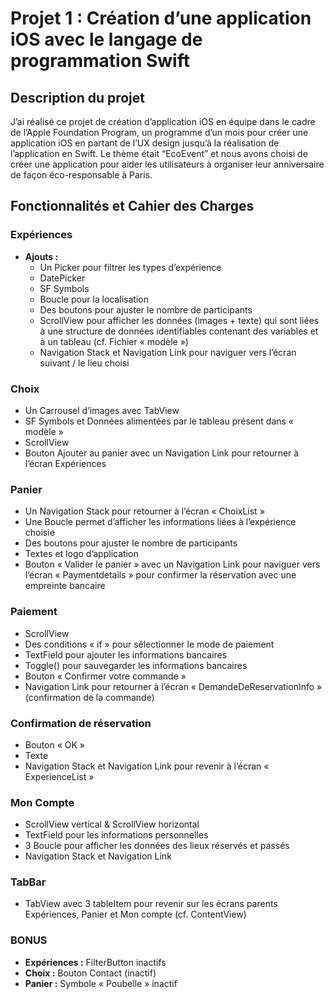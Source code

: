 # Projet 1 : Création d’une application iOS avec le langage de programmation Swift

## Description du projet
J’ai réalisé ce projet de création d’application iOS en équipe dans le cadre de l’Apple Foundation Program, un programme d’un mois pour créer une application iOS en partant de l’UX design jusqu’à la réalisation de l’application en Swift. Le thème était “EcoEvent” et nous avons choisi de créer une application pour aider les utilisateurs à organiser leur anniversaire de façon éco-responsable à Paris.

## Fonctionnalités et Cahier des Charges

### Expériences
- **Ajouts :**
  - Un Picker pour filtrer les types d’expérience
  - DatePicker
  - SF Symbols
  - Boucle pour la localisation
  - Des boutons pour ajuster le nombre de participants
  - ScrollView pour afficher les données (images + texte) qui sont liées à une structure de données identifiables contenant des variables et à un tableau (cf. Fichier « modèle »)
  - Navigation Stack et Navigation Link pour naviguer vers l’écran suivant / le lieu choisi

### Choix
- Un Carrousel d’images avec TabView
- SF Symbols et Données alimentées par le tableau présent dans « modèle »
- ScrollView
- Bouton Ajouter au panier avec un Navigation Link pour retourner à l’écran Expériences

### Panier
- Un Navigation Stack pour retourner à l’écran « ChoixList »
- Une Boucle permet d’afficher les informations liées à l’expérience choisie
- Des boutons pour ajuster le nombre de participants
- Textes et logo d’application
- Bouton « Valider le panier » avec un Navigation Link pour naviguer vers l’écran « Paymentdetails » pour confirmer la réservation avec une empreinte bancaire

### Paiement
- ScrollView
- Des conditions « if » pour sélectionner le mode de paiement
- TextField pour ajouter les informations bancaires
- Toggle() pour sauvegarder les informations bancaires
- Bouton « Confirmer votre commande »
- Navigation Link pour retourner à l’écran « DemandeDeReservationInfo » (confirmation de la commande)

### Confirmation de réservation
- Bouton « OK »
- Texte
- Navigation Stack et Navigation Link pour revenir à l’écran « ExperienceList »

### Mon Compte
- ScrollView vertical & ScrollView horizontal
- TextField pour les informations personnelles
- 3 Boucle pour afficher les données des lieux réservés et passés
- Navigation Stack et Navigation Link

### TabBar
- TabView avec 3 tableItem pour revenir sur les écrans parents Expériences, Panier et Mon compte (cf. ContentView)

### BONUS
- **Expériences :** FilterButton inactifs
- **Choix :** Bouton Contact (inactif)
- **Panier :** Symbole « Poubelle » inactif


